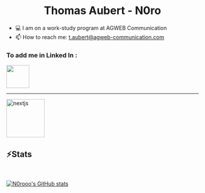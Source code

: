 <h1 align="center">
  Thomas Aubert  -  N0ro
  </h1>
  
  
  <!--START_SECTION_DAILY_COMMIT:readme-info-->
  <!--END_SECTION_DAILY_COMMIT:readme-info-->


- 💻 I am on a work-study program at AGWEB Communication 
- 📫 How to reach me: t.aubert@agweb-communication.com

### To add me in Linked In :
<a href="https://www.linkedin.com/in/thomas-aubert-0718ba207?originalSubdomain=fr">
<img src="https://cdn.jsdelivr.net/gh/devicons/devicon/icons/linkedin/linkedin-original.svg" width=60>
</a>

<hr>

<img src="https://images.ctfassets.net/23aumh6u8s0i/c04wENP3FnbevwdWzrePs/1e2739fa6d0aa5192cf89599e009da4e/nextjs" width="100" alt="nextjs" />



## :zap:Stats
<br>

[![N0rooo's GitHub stats](https://github-readme-stats.vercel.app/api?username=N0rooo)](https://github.com/N0rooo/github-readme-stats)










